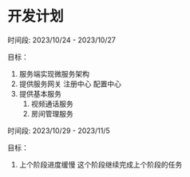# 开发计划

时间段: 2023/10/24 - 2023/10/27

目标：

1. 服务端实现微服务架构
2. 提供服务网关 注册中心 配置中心
3. 提供基本服务
   1. 视频通话服务
   2. 房间管理服务

时间段: 2023/10/29 - 2023/11/5

目标：

1. 上个阶段进度缓慢 这个阶段继续完成上个阶段的任务
